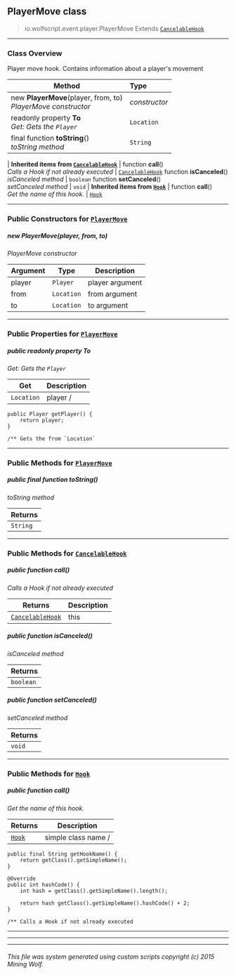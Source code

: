 ## PlayerMove __class__

>io.wolfscript.event.player.PlayerMove
>Extends [`CancelableHook`](..\..\hook\CancelableHook.md)

---

### Class Overview

Player move hook. Contains information about a player's movement

Method | Type   
--- | :--- 
new __PlayerMove__(player, from, to) <br> _PlayerMove constructor_ | _constructor_
 readonly property __To__ <br> _Get: Gets the `Player`_ | `Location`
final function __toString__() <br> _toString method_ | `String`
 |
__Inherited items from [`CancelableHook`](..\..\hook\CancelableHook.md)__ |
 function __call__() <br> _Calls a Hook if not already executed_ | [`CancelableHook`](..\..\hook\CancelableHook.md)
 function __isCanceled__() <br> _isCanceled method_ | `boolean`
 function __setCanceled__() <br> _setCanceled method_ | `void`
 |
__Inherited items from [`Hook`](..\..\hook\Hook.md)__ |
 function __call__() <br> _Get the name of this hook._ | [`Hook`](..\..\hook\Hook.md)







---

### Public Constructors for [`PlayerMove`](PlayerMove.md)

##### <a id='playermove'></a>new __PlayerMove__(player, from, to) 

_PlayerMove constructor_

Argument | Type | Description  
--- | --- | --- 
player | `Player` | player argument
from | `Location` | from argument
to | `Location` | to argument

---

### Public Properties for [`PlayerMove`](PlayerMove.md)

##### <a id='to'></a>public  readonly property __To__

_Get: Gets the `Player`_

Get | Description
--- | --- 
`Location` | player /
    public Player getPlayer() {
        return player;
    }

    /** Gets the from `Location`



---

### Public Methods for [`PlayerMove`](PlayerMove.md)

##### <a id='tostring'></a>public final function __toString__()

_toString method_

Returns | 
--- | 
`String` |


---

### Public Methods for [`CancelableHook`](..\..\hook\CancelableHook.md)

##### <a id='call'></a>public  function __call__()

_Calls a Hook if not already executed_

Returns | Description
--- | --- 
[`CancelableHook`](..\..\hook\CancelableHook.md) | this


##### <a id='iscanceled'></a>public  function __isCanceled__()

_isCanceled method_

Returns | 
--- | 
`boolean` |


##### <a id='setcanceled'></a>public  function __setCanceled__()

_setCanceled method_

Returns | 
--- | 
`void` |


---

### Public Methods for [`Hook`](..\..\hook\Hook.md)

##### <a id='call'></a>public  function __call__()

_Get the name of this hook._

Returns | Description
--- | --- 
[`Hook`](..\..\hook\Hook.md) | simple class name /
    public final String getHookName() {
        return getClass().getSimpleName();
    }

    @Override
    public int hashCode() {
        int hash = getClass().getSimpleName().length();

        return hash getClass().getSimpleName().hashCode() + 2;
    }

    /** Calls a Hook if not already executed


---


---


---


###### This file was system generated using custom scripts copyright (c) 2015 Mining Wolf.
	

